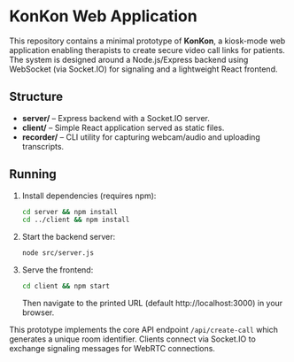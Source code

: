 # KonKon Web Application

This repository contains a minimal prototype of **KonKon**, a kiosk-mode web application enabling therapists to create secure video call links for patients. The system is designed around a Node.js/Express backend using WebSocket (via Socket.IO) for signaling and a lightweight React frontend.

## Structure

- **server/** – Express backend with a Socket.IO server.
- **client/** – Simple React application served as static files.
- **recorder/** – CLI utility for capturing webcam/audio and uploading
  transcripts.

## Running

1. Install dependencies (requires npm):
   ```bash
   cd server && npm install
   cd ../client && npm install
   ```
2. Start the backend server:
   ```bash
   node src/server.js
   ```
3. Serve the frontend:
   ```bash
   cd client && npm start
   ```
   Then navigate to the printed URL (default http://localhost:3000) in your browser.

This prototype implements the core API endpoint `/api/create-call` which generates a unique room identifier. Clients connect via Socket.IO to exchange signaling messages for WebRTC connections.
